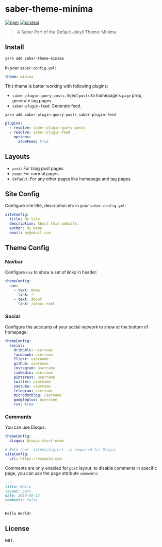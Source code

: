 # saber-theme-minima

[![npm](https://badgen.net/npm/v/saber-theme-minima)](https://npm.im/saber-theme-minima) [![circleci](https://badgen.net/circleci/github/saberland/saber-theme-minima/master)](https://circleci.com/gh/saberland/saber-theme-minima)

> A Saber Port of the Default Jekyll Theme: Minima

## Install

```bash
yarn add saber-theme-minima
```

In your `saber-config.yml`:

```yml
theme: minima
```

This theme is better working with following plugins:

- `saber-plugin-query-posts`: Inject `posts` to homepage's `page` prop, generate tag pages
- `saber-plugin-feed`: Generate feed.

```bash
yarn add saber-plugin-query-posts saber-plugin-feed
```

```yml
plugins:
  - resolve: saber-plugin-query-posts
  - resolve: saber-plugin-feed
    options:
      atomFeed: true
```

## Layouts

- `post`: For blog post pages.
- `page`: For normal pages.
- `default`: For any other pages like homepage and tag pages.

## Site Config

Configure site title, description etc in your `saber-config.yml`:

```yml
siteConfig:
  title: My Site
  description: About this website..
  author: My Name
  email: my@email.com
```

## Theme Config

### Navbar

Configure `nav` to show a set of links in header:

```yml
themeConfig:
  nav:
    - text: Home
      link: /
    - text: About
      link: /about.html
```

### Social

Configure the accounts of your social network to show at the bottom of homepage:

```yml
themeConfig:
  social:
    dribbble: username
    facebook: username
    flickr: username
    github: username
    instagram: username
    linkedin: username
    pinterest: username
    twitter: username
    youtube: username
    telegram: username
    microdotblog: username
    googleplus: username
    rss: true 
```

### Comments

You can use Disqus:

```yml
themeConfig:
  disqus: disqus-short-name

# Note that `siteConfig.url` is required for Disqus
siteConfig:
  url: https://example.com
```

Comments are only enabled for `post` layout, to disable comments in specific page, you can use the page attribute `comments`:

```markdown
---
title: Hello
layout: post
date: 2018-08-12
comments: false
---

Hello World!
```

## License

MIT.
